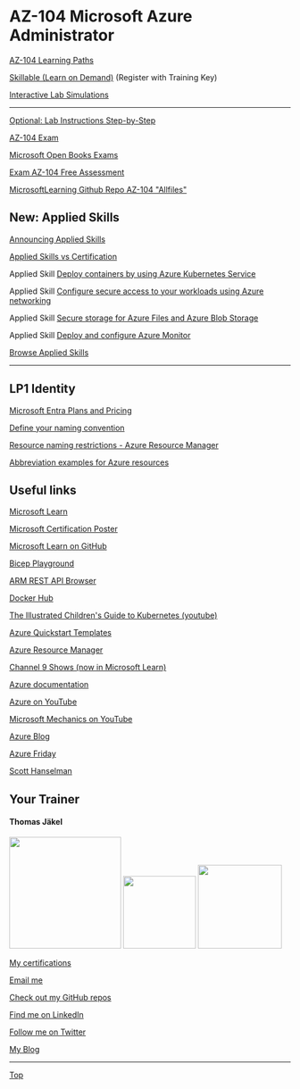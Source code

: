 # AZ-104 Microsoft Azure Administrator


[AZ-104 Learning Paths ](https://learn.microsoft.com/en-us/users/msftofficialcurriculum-4292/collections/xe42fkkpzr6roe)

[Skillable (Learn on Demand)](https://brainymotion.learnondemand.net) (Register with Training Key)

[Interactive Lab Simulations](https://mslabs.cloudguides.com/guides/AZ-104%20Exam%20Guide%20-%20Microsoft%20Azure%20Administrator)

---

[Optional: Lab Instructions Step-by-Step](https://microsoftlearning.github.io/AZ-104-MicrosoftAzureAdministrator/)

[AZ-104 Exam](https://docs.microsoft.com/en-us/learn/certifications/exams/az-104)

[Microsoft Open Books Exams](https://techcommunity.microsoft.com/t5/microsoft-learn-blog/introducing-a-new-resource-for-all-role-based-microsoft/bc-p/3916091)

[Exam AZ-104 Free Assessment](https://learn.microsoft.com/certifications/exams/az-104/practice/assessment?assessment-type=practice&assessmentId=21)


[MicrosoftLearning Github Repo AZ-104 "Allfiles"](https://github.com/MicrosoftLearning/AZ-104-MicrosoftAzureAdministrator)


## New: Applied Skills

[Announcing Applied Skills](https://techcommunity.microsoft.com/t5/microsoft-learn-blog/announcing-microsoft-applied-skills-the-new-credentials-to/ba-p/3775645)

[Applied Skills vs Certification](https://aka.ms/ChooseYourMicrosoftCredential)

Applied Skill [Deploy containers by using Azure Kubernetes Service](https://learn.microsoft.com/en-us/credentials/applied-skills/deploy-containers-by-using-azure-kubernetes-service/)

Applied Skill [Configure secure access to your workloads using Azure networking](https://learn.microsoft.com/en-us/credentials/applied-skills/configure-secure-workloads-use-azure-virtual-networking/)

Applied Skill [Secure storage for Azure Files and Azure Blob Storage](https://learn.microsoft.com/en-us/credentials/applied-skills/secure-storage-azure-files-azure-blob-storage/)

Applied Skill [Deploy and configure Azure Monitor](https://learn.microsoft.com/en-us/credentials/applied-skills/deploy-and-configure-azure-monitor/)

[Browse Applied Skills](https://learn.microsoft.com/en-us/credentials/browse/?credential_types=applied%20skills)


---

## LP1 Identity

[Microsoft Entra Plans and Pricing](https://www.microsoft.com/en-us/security/business/microsoft-entra-pricing)

[Define your naming convention](https://learn.microsoft.com/en-us/azure/cloud-adoption-framework/ready/azure-best-practices/resource-naming)

[Resource naming restrictions - Azure Resource Manager](https://learn.microsoft.com/en-us/azure/azure-resource-manager/management/resource-name-rules)

[Abbreviation examples for Azure resources](https://learn.microsoft.com/en-us/azure/cloud-adoption-framework/ready/azure-best-practices/resource-abbreviations)



## Useful links

[Microsoft Learn](https://docs.microsoft.com/en-us/learn/)

[Microsoft Certification Poster](https://aka.ms/traincertposter)

[Microsoft Learn on GitHub](https://github.com/MicrosoftLearning)

[Bicep Playground](https://aka.ms/bicepdemo)

[ARM REST API Browser](https://learn.microsoft.com/en-us/rest/api/?view=Azure)

[Docker Hub](https://hub.docker.com/)

[The Illustrated Children's Guide to Kubernetes (youtube)](https://www.youtube.com/watch?v=4ht22ReBjno)

[Azure Quickstart Templates](https://learn.microsoft.com/en-us/samples/browse/?expanded=azure&products=azure-resource-manager)

[Azure Resource Manager](https://learn.microsoft.com/en-us/azure/azure-resource-manager/management/overview)

[Channel 9 Shows (now in Microsoft Learn)](https://docs.microsoft.com/en-us/shows/browse)

[Azure documentation](https://docs.microsoft.com/en-us/azure/)

[Azure on YouTube](https://www.youtube.com/c/MicrosoftAzure)

[Microsoft Mechanics on YouTube](https://www.youtube.com/c/MicrosoftMechanicsSeries)

[Azure Blog](https://azure.microsoft.com/en-us/blog/)

[Azure Friday](https://docs.microsoft.com/en-us/shows/azure-friday/)

[Scott Hanselman](https://www.hanselman.com/)


##  Your Trainer
#### Thomas Jäkel

<img src="https://download69118.blob.core.windows.net/anon/Profilbild.jpg" width="200"/>
<a href="https://www.credly.com/badges/c1fe9e82-60d2-4268-8204-3709479a2bf9/public_url"><img src="https://download69118.blob.core.windows.net/anon/microsoft-certified-trainer-2023-2024.png" width="130"/></a>
<a href="https://www.credly.com/badges/fc4737d8-923a-4d37-8f1a-497c08a7c1ff/public_url"><img src="https://download69118.blob.core.windows.net/anon/AAI-badge.png" width="150"/></a>

[My certifications](https://www.credly.com/users/thomas-jakel)

[Email me](mailto:thomas.jaekel@brainymotion.de?subject=AZ-104)

[Check out my GitHub repos](https://github.com/www42)

[Find me on LinkedIn](https://linkedin.com/in/tjkkll)

[Follow me on Twitter](https://twitter.com/tjkkll)

[My Blog](https://blog.az.training)

---

[Top](#az-104-microsoft-azure-administrator)